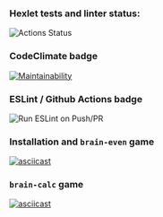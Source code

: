 ### Hexlet tests and linter status:
![Actions Status](/workflows/hexlet-check/badge.svg)

### CodeClimate badge
[![Maintainability](https://api.codeclimate.com/v1/badges/a99a88d28ad37a79dbf6/maintainability)](https://codeclimate.com/github/codeclimate/codeclimate/maintainability)

### ESLint / Github Actions badge
![Run ESLint on Push/PR](https://github.com/octaharon/frontend-project-lvl1/workflows/Run%20ESLint%20on%20Push/PR/badge.svg)

### Installation and `brain-even` game
[![asciicast](https://asciinema.org/a/372142.svg)](https://asciinema.org/a/372142)

### `brain-calc` game
[![asciicast](https://asciinema.org/a/372258.svg)](https://asciinema.org/a/372258)